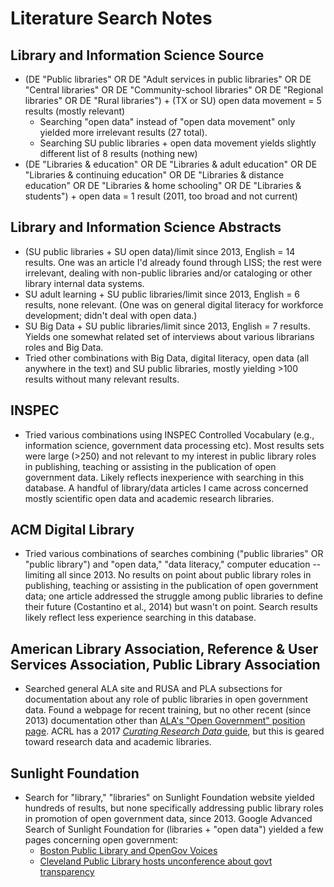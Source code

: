#  Literature Search Notes

## Library and Information Science Source
- (DE "Public libraries" OR DE "Adult services in public libraries" OR DE "Central libraries" OR DE "Community-school libraries" OR DE "Regional libraries" OR DE "Rural libraries") + (TX or SU) open data movement = 5 results (mostly relevant)
    - Searching "open data" instead of "open data movement" only yielded more irrelevant results (27 total). 
    - Searching SU public libraries + open data movement yields slightly different list of 8 results (nothing new)
- (DE "Libraries & education" OR DE "Libraries &amp; adult education" OR DE "Libraries &amp; continuing education" OR DE "Libraries &amp; distance education" OR DE "Libraries &amp; home schooling" OR DE "Libraries &amp; students") + open data = 1 result (2011, too broad and not current)

## Library and Information Science Abstracts
- (SU public libraries + SU open data)/limit since 2013, English = 14 results. One was an article I'd already found through LISS; the rest were irrelevant, dealing with non-public libraries and/or cataloging or other library internal data systems.
- SU adult learning + SU public libraries/limit since 2013, English = 6 results, none relevant. (One was on general digital literacy for workforce development; didn't deal with open data.)
- SU Big Data + SU public libraries/limit since 2013, English = 7 results. Yields one somewhat related set of interviews about various librarians roles and Big Data.
- Tried other combinations with Big Data, digital literacy, open data (all anywhere in the text) and SU public libraries, mostly yielding >100 results without many relevant results. 

## INSPEC
- Tried various combinations using INSPEC Controlled Vocabulary (e.g., information science, government data processing etc). Most results sets were large (>250) and not relevant to my interest in public library roles in publishing, teaching or assisting in the publication of open government data. Likely reflects inexperience with searching in this database. A handful of library/data articles I came across concerned mostly scientific open data and academic research libraries.

## ACM Digital Library
- Tried various combinations of searches combining ("public libraries" OR "public library") and "open data," "data literacy," computer education -- limiting all since 2013. No results on point about public library roles in publishing, teaching or assisting in the publication of open government data; one article addressed the struggle among public libraries to define their future (Costantino et al., 2014) but wasn't on point. Search results likely reflect less experience searching in this database. 

## American Library Association, Reference & User Services Association, Public Library Association
- Searched general ALA site and RUSA and PLA subsections for documentation about any role of public libraries in open government data. Found a webpage for recent training, but no other recent (since 2013) documentation other than [ALA's "Open Government" position page](http://www.ala.org/advocacy/govinfo/opengov). ACRL has a 2017 [*Curating Research Data* guide](http://www.ala.org/acrl/sites/ala.org.acrl/files/content/publications/booksanddigitalresources/digital/9780838988596_crd_v1_OA.pdf), but this is geared toward research data and academic libraries.

## Sunlight Foundation 
- Search for "library," "libraries" on Sunlight Foundation website yielded hundreds of results, but none specifically addressing public library roles in promotion of open government data, since 2013.
Google Advanced Search of Sunlight Foundation for (libraries + "open data") yielded a few pages concerning open government:
    - [Boston Public Library and OpenGov Voices](https://sunlightfoundation.com/2017/01/17/opengov-voices-making-open-data-more-accessible-three-lessons-from-boston/)
    - [Cleveland Public Library hosts unconference about govt transparency](https://sunlightfoundation.com/2016/09/12/opengov-voices-from-open-shelves-to-open-data-at-transparencycamp-2016/)






